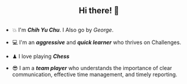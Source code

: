 # <h2 align="center">Hi there! 👋<H2>

* 💥 I'm <em><b>Chih Yu Chu</em></b>. I Also go by <em>George</em>. 

* 💻 I'm an <em><b>aggressive</em></b> and <em><b>quick learner</b></em> who thrives on Challenges.

* ♟ I love playing <strong><i>Chess</i></strong>

* 😎 I am a <em><b>team player</em></b> who understands the importance of clear communication, effective time management, and timely reporting.


